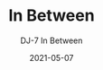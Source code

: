 ---
image_primary: "img/DJ+In+Between+Art.jpg"
image_secondary: "img/DJ+In+Between+Interior.jpg"
subtitle: "DJ-7 In Between"
tags: 
  - "Wall Coverings"
title: "In Between"
href: "https://www.areaenvironments.com/order/inbetween"
designer: "Dusa Jesih"
category: "Wall Coverings"
manufacturer: "Area Environments"
slug: "/manufacturers/area-environments/wall-coverings/dusa-jesih-in-between"
date: "2021-05-07"
---